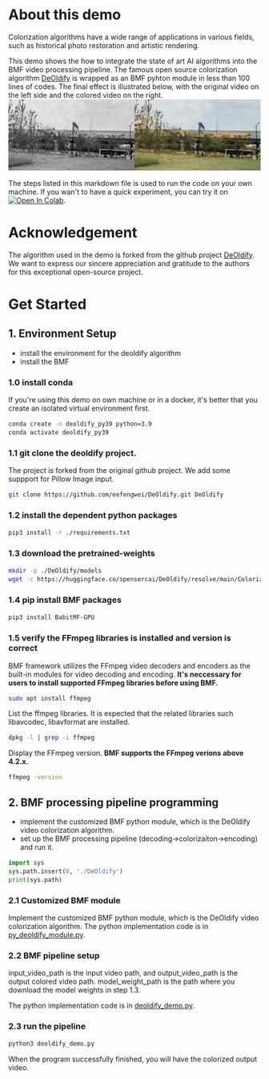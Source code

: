 # About this demo

Colorization algorithms have a wide range of applications in various fields, such as historical photo restoration and artistic rendering. 

This demo shows the how to integrate the state of art AI algorithms into the BMF video processing pipeline. The famous open source colorization algorithm [DeOldify](https://github.com/jantic/DeOldify) is wrapped as an BMF pyhton module in less than 100 lines of codes. The final effect is illustrated below, with the original video on the left side and the colored video on the right.
![](./deoldify.gif)

The steps listed in this markdown file is used to run the code on your own machine. If you wan't to have a quick experiment, you can try it on [![Open In Colab](https://colab.research.google.com/assets/colab-badge.svg)](https://colab.research.google.com/github/BabitMF/bmf/blob/master/bmf/demo/colorization_python/deoldify_demo_colab.ipynb).


# Acknowledgement
The algorithm used in the demo is forked from the github project [DeOldify](https://github.com/jantic/DeOldify). We want to express our sincere appreciation and gratitude to the authors for this exceptional open-source project.

# Get Started

## 1. Environment Setup

*   install the environment for the deoldify algorithm
*   install the BMF

### 1.0 install conda
If you're using this demo on own machine or in a docker, it's better that you create an isolated virtual environment first. 

```Bash
conda create -n deoldify_py39 python=3.9
conda activate deoldify_py39
```

### 1.1 git clone the deoldify project. 
The project is forked from the original github project. We add some suppport for Pillow Image input.

```Bash
git clone https://github.com/eefengwei/DeOldify.git DeOldify
```

### 1.2 install the dependent python packages
```Bash
pip3 install -r ./requirements.txt
```

### 1.3 download the pretrained-weights
```Bash
mkdir -p ./DeOldify/models
wget -c https://huggingface.co/spensercai/DeOldify/resolve/main/ColorizeVideo_gen.pth -O ./DeOldify/models/ColorizeVideo_gen.pth
```

### 1.4 pip install BMF packages
```Bash
pip3 install BabitMF-GPU
```
### 1.5 verify the FFmpeg libraries is installed and version is correct

BMF framework utilizes the FFmpeg video decoders and encoders as the built-in modules for video decoding and encoding. **It's neccessary for users to install supported FFmpeg libraries before using BMF.** 

```Bash
sudo apt install ffmpeg
```

List the ffmpeg libraries. It is expected that the related libraries such libavcodec, libavformat are installed. 

```Bash
dpkg -l | grep -i ffmpeg
```

Display the FFmpeg version. **BMF supports the FFmpeg verions above 4.2.x.**
```Bash
ffmpeg -version
```

## 2. BMF processing pipeline programming
*   implement the customized BMF python module, which is the DeOldify video colorization algorithm.
*   set up the BMF processing pipeline (decoding->colorizaiton->encoding) and run it. 

```Python
import sys
sys.path.insert(0, './DeOldify')
print(sys.path)
```

### 2.1 Customized BMF module

Implement the customized BMF python module, which is the DeOldify video colorization algorithm. The python implementation code is in [py_deoldify_module.py](./py_deoldify_module.py).


### 2.2 BMF pipeline setup

input_video_path is the input video path, and output_video_path is the output colored video path. model_weight_path is the path where you download the model weights in step 1.3. 

The python implementation code is in [deoldify_demo.py](./deoldify_demo.py).

### 2.3 run the pipeline
```Bash
python3 deoldify_demo.py
```

When the program successfully finished, you will have the colorized output video. 


